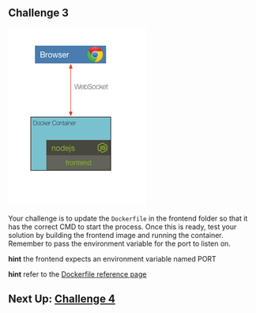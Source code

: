 ## Challenge 3

![image](../images/challenge3.png)

Your challenge is to update the `Dockerfile` in the frontend folder so that it has the correct CMD to start the process. Once this is ready, test your solution by building the frontend image and running the container. Remember to pass the environment variable for the port to listen on.


__hint__ the frontend expects an environment variable named PORT

__hint__ refer to the [Dockerfile reference page](https://docs.docker.com/engine/reference/builder/)


## Next Up: [Challenge 4](../challenge4/README.md)
